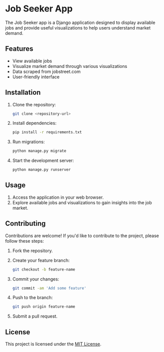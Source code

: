 # Job Seeker App

The Job Seeker app is a Django application designed to display available jobs and provide useful visualizations to help users understand market demand. 

## Features

- View available jobs
- Visualize market demand through various visualizations
- Data scraped from jobstreet.com
- User-friendly interface

## Installation

1. Clone the repository:

    ```bash
    git clone <repository-url>
    ```

2. Install dependencies:

    ```bash
    pip install -r requirements.txt
    ```

3. Run migrations:

    ```bash
    python manage.py migrate
    ```

4. Start the development server:

    ```bash
    python manage.py runserver
    ```

## Usage

1. Access the application in your web browser.
2. Explore available jobs and visualizations to gain insights into the job market.

## Contributing

Contributions are welcome! If you'd like to contribute to the project, please follow these steps:

1. Fork the repository.
2. Create your feature branch:

    ```bash
    git checkout -b feature-name
    ```

3. Commit your changes:

    ```bash
    git commit -am 'Add some feature'
    ```

4. Push to the branch:

    ```bash
    git push origin feature-name
    ```

5. Submit a pull request.

## License

This project is licensed under the [MIT License](LICENSE).
